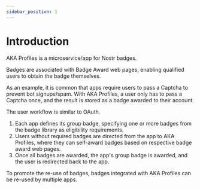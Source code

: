```yaml
---
sidebar_position: 1
---
```


# Introduction

AKA Profiles is a microservice/app for Nostr badges.

Badges are associated with Badge Award web pages, enabling qualified users to obtain the badge themselves.

As an example, it is common that apps require users to pass a Captcha to prevent bot signups/spam. With AKA Profiles, a user only has to pass a Captcha once, and the result is stored as a badge awarded to their account.

The user workflow is similar to OAuth.

1. Each app defines its group badge, specifying one or more badges from the badge library as eligibility requirements.
2. Users without required badges are directed from the app to AKA Profiles, where they can self-award badges based on respective badge award web pages.
3. Once all badges are awarded, the app's group badge is awarded, and the user is redirected back to the app.

To promote the re-use of badges, badges integrated with AKA Profiles can be re-used by multiple apps.
